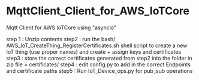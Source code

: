 # MqttClient_Client_for_AWS_IoTCore
Mqtt Client for AWS IoTCore using "asyncio"

step 1 : Unzip contents
step2 : run the bash/ AWS_IoT_CreateThing_RegisterCertificates.sh shell script to create a new IoT thing (use proper names) and create + assign keys and certificates
step3 : store the correct certificates generated from step2 into the folder in zip file = certificates/
step4 : edit config.py to add in the correct Endpoints and certificate paths
step5 : Run IoT_Device_ops.py for pub_sub operations
